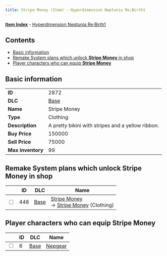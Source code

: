 ```yaml
---
title: Stripe Money (Item) - Hyperdimension Neptunia Re;Birth1
---
```


[**Item Index**](/neptunia/rb1/item/index.html) - [Hyperdimension Neptunia Re;Birth1](/neptunia/rb1)

## Contents

- [Basic information](#basic-information)
- [Remake System plans which unlock **Stripe Money** in shop](#remake-system-plans-which-unlock-stripe-money-in-shop)
- [Player characters who can equip **Stripe Money**](#player-characters-who-can-equip-stripe-money)
## Basic information

|   |   |
| -- | -- |
| **ID** | 2872 |
| **DLC** | [Base](/neptunia/rb1/dlc/1-base.html) |
| **Name** | Stripe Money |
| **Type** | Clothing |
| **Description** | A pretty bikini with stripes and a yellow ribbon. |
| **Buy Price** | 150000 |
| **Sell Price** | 75000 |
| **Max inventory** | 99 |


## Remake System plans which unlock **Stripe Money** in shop

|    | ID | DLC | Name |
| -- | -- | --- | ---- |
| <input type="checkbox" id="rb1-remake-1-448" class="trackbox" /> | 448 | [Base](/neptunia/rb1/dlc/1-base.html) | [Stripe Money](/neptunia/rb1/remake/1-448-stripe-money.html)<br /> → [Stripe Money](/neptunia/rb1/item/1-2872-stripe-money.html) (Clothing) |


## Player characters who can equip **Stripe Money**

|    | ID | DLC | Name |
| -- | -- | --- | ---- |
| <input type="checkbox" id="rb1-player-1-6" class="trackbox" /> | 6 | [Base](/neptunia/rb1/dlc/1-base.html) | [Nepgear](/neptunia/rb1/player/1-6-nepgear.html) |
